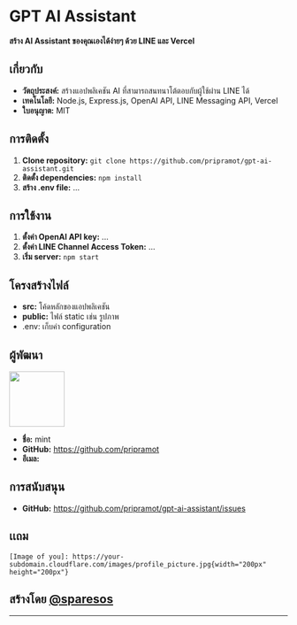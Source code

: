 # GPT AI Assistant

**สร้าง AI Assistant ของคุณเองได้ง่ายๆ ด้วย LINE และ Vercel**

## เกี่ยวกับ
* **วัตถุประสงค์:** สร้างแอปพลิเคชัน AI ที่สามารถสนทนาโต้ตอบกับผู้ใช้ผ่าน LINE ได้
* **เทคโนโลยี:** Node.js, Express.js, OpenAI API, LINE Messaging API, Vercel
* **ใบอนุญาต:** MIT

## การติดตั้ง
1. **Clone repository:** `git clone https://github.com/pripramot/gpt-ai-assistant.git`
2. **ติดตั้ง dependencies:** `npm install`
3. **สร้าง .env file:** ...

## การใช้งาน
1. **ตั้งค่า OpenAI API key:** ...
2. **ตั้งค่า LINE Channel Access Token:** ...
3. **เริ่ม server:** `npm start`

## โครงสร้างไฟล์
* **src:** โค้ดหลักของแอปพลิเคชัน
* **public:** ไฟล์ static เช่น รูปภาพ
* .env: เก็บค่า configuration

## ผู้พัฒนา
<img src="https://avatars.githubusercontent.com/u/144240103?v=4" width="100" height="100">

* **ชื่อ:** mint
* **GitHub:** https://github.com/pripramot
* **อีเมล:** 

## การสนับสนุน
* **GitHub:** https://github.com/pripramot/gpt-ai-assistant/issues


## เเถม
```
[Image of you]: https://your-subdomain.cloudflare.com/images/profile_picture.jpg{width="200px" height="200px"}

```

## สร้างโดย [@sparesos]("https://www.facebook.com/sparesos")

---
